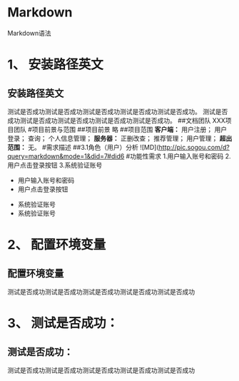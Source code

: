 # Markdown
Markdown语法
# 1、	安装路径英文
## 安装路径英文
  测试是否成功测试是否成功测试是否成功测试是否成功测试是否成功。
  测试是否成功测试是否成功测试是否成功测试是否成功测试是否成功。
##文档团队 
XXX项目团队
#项目前景与范围
##项目前景
略
##项目范围
**客户端：**
用户注册；
用户登录；
查询；
个人信息管理；
**服务器：**
正删改查；
推荐管理；
用户管理；
**超出范围：**
无。
#需求描述
##3.1角色（用户）分析
![MD](http://pic.sogou.com/d?query=markdown&mode=1&did=7#did6
#功能性需求
1.用户输入账号和密码
2.用户点击登录按钮
3.系统验证账号
- 用户输入账号和密码
- 用户点击登录按钮
+ 系统验证账号
+ 系统验证账号
# 2、	配置环境变量
## 配置环境变量
  测试是否成功测试是否成功测试是否成功测试是否成功测试是否成功
# 3、	测试是否成功：
## 测试是否成功：
  测试是否成功测试是否成功测试是否成功测试是否成功测试是否成功
